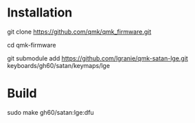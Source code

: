 # Installation

git clone https://github.com/qmk/qmk_firmware.git

cd qmk-firmware

git submodule add https://github.com/lgranie/qmk-satan-lge.git keyboards/gh60/satan/keymaps/lge

# Build

sudo make gh60/satan:lge:dfu

